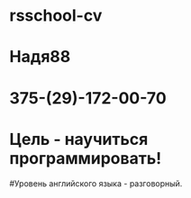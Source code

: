 # rsschool-cv
#  Надя88
# 375-(29)-172-00-70
#  Цель  - научиться программировать!
#Уровень английского языка - разговорный.
